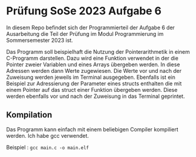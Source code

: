 # Prüfung SoSe 2023 Aufgabe 6
In diesem Repo befindet sich der Programmierteil der Aufgabe 6 der Ausarbeitung die Teil der Prüfung im Modul Programmierung im Sommersemester 2023 ist.

Das Programm soll beispielhaft die Nutzung der Pointerarithmetik in einem C-Programm darstellen. Dazu wird eine Funktion verwendet in der die Pointer zweier Variablen und eines Arrays übergeben werden. In diese Adressen werden dann Werte zugewiesen. Die Werte vor und nach der Zuweisung werden jeweils im Terminal ausgegeben. Ebenfalls ist ein Beispiel zur Adressierung der Parameter eines structs enthalten die mit einem Pointer auf das struct einer Funktion übergeben werden. Diese werden ebenfalls vor und nach der Zuweisung in das Terminal geprintet.

## Kompilation
Das Programm kann einfach mit einem beliebigen Compiler kompiliert werden. Ich habe gcc verwendet.

Beispiel : `gcc main.c -o main.elf`


